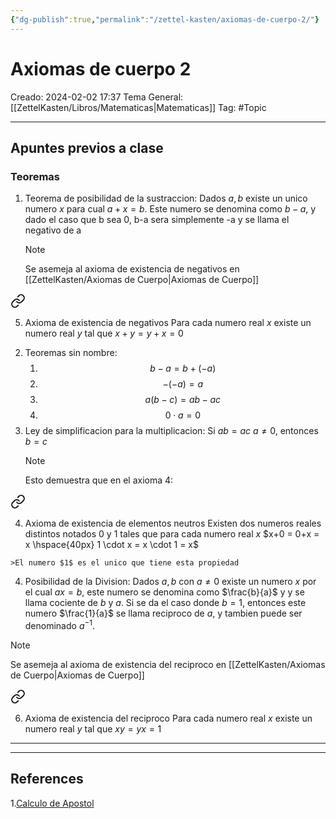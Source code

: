 ```yaml
---
{"dg-publish":true,"permalink":"/zettel-kasten/axiomas-de-cuerpo-2/"}
---
```



# Axiomas de cuerpo 2
Creado: 2024-02-02 17:37
Tema General:[[ZettelKasten/Libros/Matematicas\|Matematicas]]
Tag: #Topic


___
## Apuntes previos a clase

### Teoremas
1. Teorema de posibilidad de la sustraccion:
	Dados $a,b$ existe un unico numero $x$ para cual $a + x=b$. Este numero se denomina como $b-a$, y dado el caso que b sea 0, b-a sera simplemente -a y se llama el negativo de a
	>[!note] 
	>Se asemeja al axioma de existencia de negativos en [[ZettelKasten/Axiomas de Cuerpo\|Axiomas de Cuerpo]]
	>
	>
<div class="transclusion internal-embed is-loaded"><a class="markdown-embed-link" href="/zettel-kasten/axiomas-de-cuerpo/#1dd0eb" aria-label="Open link"><svg xmlns="http://www.w3.org/2000/svg" width="24" height="24" viewBox="0 0 24 24" fill="none" stroke="currentColor" stroke-width="2" stroke-linecap="round" stroke-linejoin="round" class="svg-icon lucide-link"><path d="M10 13a5 5 0 0 0 7.54.54l3-3a5 5 0 0 0-7.07-7.07l-1.72 1.71"></path><path d="M14 11a5 5 0 0 0-7.54-.54l-3 3a5 5 0 0 0 7.07 7.07l1.71-1.71"></path></svg></a><div class="markdown-embed">



5. Axioma de existencia de negativos
	 Para cada numero real $x$ existe un numero real $y$ tal que 
	 $x+y = y+x = 0$
	 

</div></div>

2. Teoremas sin nombre:
	1. $$b - a = b+(-a) $$
	2. $$-(-a)= a$$
	3. $$a(b-c)=ab-ac$$
	4. $$0 \cdot a = 0$$
3. Ley de simplificacion para la multiplicacion: Si $ab =ac$ $a \neq 0$, entonces $b = c$
	>[!note]
	>Esto demuestra que en el axioma 4:
	>
<div class="transclusion internal-embed is-loaded"><a class="markdown-embed-link" href="/zettel-kasten/axiomas-de-cuerpo/#d78e53" aria-label="Open link"><svg xmlns="http://www.w3.org/2000/svg" width="24" height="24" viewBox="0 0 24 24" fill="none" stroke="currentColor" stroke-width="2" stroke-linecap="round" stroke-linejoin="round" class="svg-icon lucide-link"><path d="M10 13a5 5 0 0 0 7.54.54l3-3a5 5 0 0 0-7.07-7.07l-1.72 1.71"></path><path d="M14 11a5 5 0 0 0-7.54-.54l-3 3a5 5 0 0 0 7.07 7.07l1.71-1.71"></path></svg></a><div class="markdown-embed">



4. Axioma de existencia de elementos neutros
	Existen dos numeros reales distintos notados $0$ y $1$ tales que para cada numero real $x$
	$x+0 = 0+x = x \hspace{40px} 1 \cdot x = x \cdot 1 = x$ 

</div></div>

	>El numero $1$ es el unico que tiene esta propiedad
	
	
4. Posibilidad de la Division: Dados $a, b$ con $a \neq 0$ existe un numero $x$ por el cual $ax =b$, este numero se denomina como $\frac{b}{a}$ y y se llama cociente de $b$ y $a$. Si se da el caso donde $b=1$, entonces este numero $\frac{1}{a}$ se llama reciproco de $a$, y tambien puede ser denominado $a^{-1}$.
>[!note] 
>Se asemeja al axioma de existencia del reciproco  en [[ZettelKasten/Axiomas de Cuerpo\|Axiomas de Cuerpo]]
>
>
<div class="transclusion internal-embed is-loaded"><a class="markdown-embed-link" href="/zettel-kasten/axiomas-de-cuerpo/#f7db9c" aria-label="Open link"><svg xmlns="http://www.w3.org/2000/svg" width="24" height="24" viewBox="0 0 24 24" fill="none" stroke="currentColor" stroke-width="2" stroke-linecap="round" stroke-linejoin="round" class="svg-icon lucide-link"><path d="M10 13a5 5 0 0 0 7.54.54l3-3a5 5 0 0 0-7.07-7.07l-1.72 1.71"></path><path d="M14 11a5 5 0 0 0-7.54-.54l-3 3a5 5 0 0 0 7.07 7.07l1.71-1.71"></path></svg></a><div class="markdown-embed">



6. Axioma de existencia del reciproco
	 Para cada numero real $x$ existe un numero real $y$ tal que 
	 $xy=yx=1$ 

</div></div>


---

___
## References
1.[Calculo de Apostol](https://calculounicaes.files.wordpress.com/2012/04/calculo-volumen-1-de-tom-apostol.pdf)